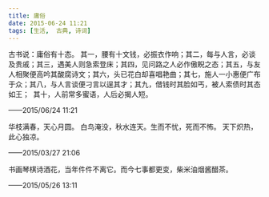 ```yaml
---
title: 庸俗
date: 2015-06-24 11:21
tags: [生活,  古典, 诗词]
---
```

古书说：庸俗有十态。 其一，腰有十文钱，必振衣作响；其二，每与人言，必谈及贵戚；其三，遇美人则急索登床；其四，见问路之人必作傲睨之态；其五，与友人相聚便高吟其酸腐诗文；其六，头已花白却喜唱艳曲；其七，施人一小惠便广布于众；其八，与人言谈便刁言以逞其才；其九，借钱时其脸如丐，被人索债时其态如王；
 其十，人前常多蜜语，人后必揭人短。


<!--more-->


——2015/06/24 11:21


华枝满春，天心月圆。 白鸟淹没，秋水连天。生而不忧，死而不怖。 天下炽热，此心独凉。

——2015/03/27 21:06

书画琴棋诗酒花，当年件件不离它。而今七事都更变，柴米油烟酱醋茶。

——2015/05/26 13:11
